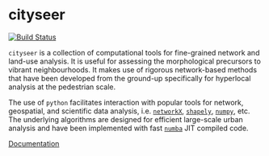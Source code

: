 # cityseer

[![Build Status](https://travis-ci.com/cityseer/cityseer.svg?branch=master)](https://travis-ci.com/cityseer/cityseer)

`cityseer` is a collection of computational tools for fine-grained network and land-use analysis. It is useful for assessing the morphological precursors to vibrant neighbourhoods. It makes use of rigorous network-based methods that have been developed from the ground-up specifically for hyperlocal analysis at the pedestrian scale.

The use of `python` facilitates interaction with popular tools for network, geospatial, and scientific data analysis, i.e. [`networkX`](https://networkx.github.io/), [`shapely`](https://shapely.readthedocs.io), [`numpy`](http://www.numpy.org/), etc. The underlying algorithms are designed for efficient large-scale urban analysis and have been implemented with fast [`numba`](https://numba.pydata.org/) JIT compiled code.

[Documentation](https://cityseer.github.io/cityseer)

